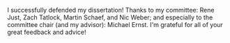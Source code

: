 ---
---

I successfully defended my dissertation! Thanks to my committee: Rene Just,
Zach Tatlock, Martin Schaef, and Nic Weber; and especially to the committee
chair (and my advisor): Michael Ernst. I'm grateful for all of your great
feedback and advice!